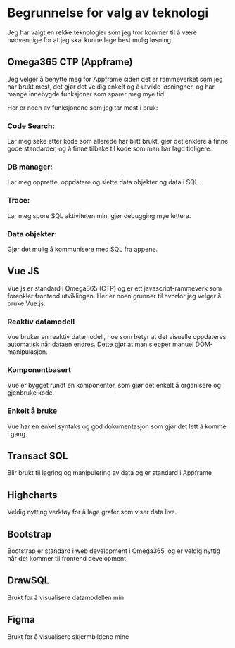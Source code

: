 # Begrunnelse for valg av teknologi
Jeg har valgt en rekke teknologier som jeg tror kommer til å være nødvendige for at jeg skal kunne lage best mulig løsning

## Omega365 CTP (Appframe)
Jeg velger å benytte meg for Appframe siden det er rammeverket som jeg har brukt mest, det gjør det veldig enkelt og å utvikle løsningner, og har mange innebygde funksjoner som sparer meg mye tid. 

Her er noen av funksjonene som jeg tar mest i bruk:
### Code Search: 
Lar meg søke etter kode som allerede har blitt brukt, gjør det enklere å finne gode standarder, og å finne tilbake til kode som man har lagd tidligere.
### DB manager: 
Lar meg opprette, oppdatere og slette data objekter og data i SQL.
### Trace:
Lar meg spore SQL aktiviteten min, gjør debugging mye lettere.
### Data objekter: 
Gjør det mulig å kommunisere med SQL fra appene.

## Vue JS
Vue js er standard i Omega365 (CTP) og er ett javascript-rammeverk som forenkler frontend utviklingen.
Her er noen grunner til hvorfor jeg velger å bruke Vue.js:

### Reaktiv datamodell
Vue bruker en reaktiv datamodell, noe som betyr at det visuelle oppdateres automatisk når dataen endres. Dette gjør at man slepper manuel DOM-manipulasjon.
### Komponentbasert
Vue er bygget rundt en komponenter, som gjør det enkelt å organisere og gjenbruke kode.
### Enkelt å bruke
Vue har en enkel syntaks og god dokumentasjon som gjør det lett å komme i gang.

## Transact SQL
Blir brukt til lagring og manipulering av data og er standard i Appframe
## Highcharts
Veldig nytting verktøy for å lage grafer som viser data live.
## Bootstrap
Bootstrap er standard i web development i Omega365, og er veldig nyttig når det kommer til frontend development. 
## DrawSQL
Brukt for å visualisere datamodellen min
## Figma
Brukt for å visualisere skjermbildene mine
